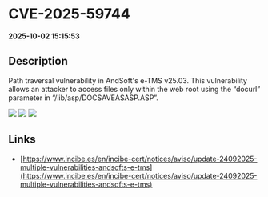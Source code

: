 # CVE-2025-59744

**2025-10-02 15:15:53**

## Description
Path traversal vulnerability in AndSoft's e-TMS v25.03. This vulnerability allows an attacker to access files only within the web root using the “docurl” parameter in “/lib/asp/DOCSAVEASASP.ASP”.

![](https://img.shields.io/static/v1?label=Score&message=8.7&color=red)
![](https://img.shields.io/static/v1?label=Severity&message=HIGH&color=red)
![](https://img.shields.io/static/v1?label=CWE&message=Traversal&color=green)

## Links
- [https://www.incibe.es/en/incibe-cert/notices/aviso/update-24092025-multiple-vulnerabilities-andsofts-e-tms](https://www.incibe.es/en/incibe-cert/notices/aviso/update-24092025-multiple-vulnerabilities-andsofts-e-tms)
